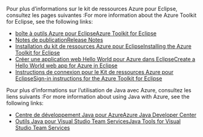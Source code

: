 <span data-ttu-id="86e76-101">Pour plus d’informations sur le kit de ressources Azure pour Eclipse, consultez les pages suivantes :</span><span class="sxs-lookup"><span data-stu-id="86e76-101">For more information about the Azure Toolkit for Eclipse, see the following links:</span></span> 

* [<span data-ttu-id="86e76-102">boîte à outils Azure pour Eclipse</span><span class="sxs-lookup"><span data-stu-id="86e76-102">Azure Toolkit for Eclipse</span></span>](../eclipse/azure-toolkit-for-eclipse.md) 
* [<span data-ttu-id="86e76-103">Notes de publication</span><span class="sxs-lookup"><span data-stu-id="86e76-103">Release Notes</span></span>](https://github.com/Microsoft/azure-tools-for-java/releases) 
* [<span data-ttu-id="86e76-104">Installation du kit de ressources Azure pour Eclipse</span><span class="sxs-lookup"><span data-stu-id="86e76-104">Installing the Azure Toolkit for Eclipse</span></span>](../eclipse/azure-toolkit-for-eclipse-installation.md) 
* [<span data-ttu-id="86e76-105">Créer une application web Hello World pour Azure dans Eclipse</span><span class="sxs-lookup"><span data-stu-id="86e76-105">Create a Hello World web app for Azure in Eclipse</span></span>](../eclipse/azure-toolkit-for-eclipse-create-hello-world-web-app.md) 
* [<span data-ttu-id="86e76-106">Instructions de connexion pour le Kit de ressources Azure pour Eclipse</span><span class="sxs-lookup"><span data-stu-id="86e76-106">Sign-in instructions for the Azure Toolkit for Eclipse</span></span>](../eclipse/azure-toolkit-for-eclipse-sign-in-instructions.md) 

<span data-ttu-id="86e76-107">Pour plus d’informations sur l’utilisation de Java avec Azure, consultez les liens suivants :</span><span class="sxs-lookup"><span data-stu-id="86e76-107">For more information about using Java with Azure, see the following links:</span></span> 

* [<span data-ttu-id="86e76-108">Centre de développement Java pour Azure</span><span class="sxs-lookup"><span data-stu-id="86e76-108">Azure Java Developer Center</span></span>](https://azure.microsoft.com/develop/java/) 
* [<span data-ttu-id="86e76-109">Outils Java pour Visual Studio Team Services</span><span class="sxs-lookup"><span data-stu-id="86e76-109">Java Tools for Visual Studio Team Services</span></span>](https://java.visualstudio.com/) 
<!-- TODO: Add URLs for Java in VSCode here --> 
